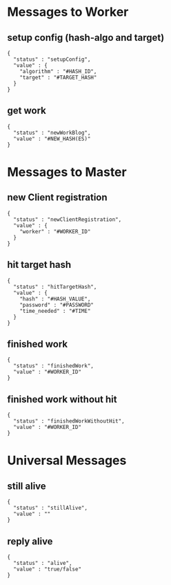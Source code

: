 # Messages to Worker

## setup config (hash-algo and target)
```
{
  "status" : "setupConfig",
  "value" : {
    "algorithm" : "#HASH_ID",
    "target" : "#TARGET_HASH"
  }
}
```

## get work
```
{
  "status" : "newWorkBlog",
  "value" : "#NEW_HASH(ES)"
}
```

# Messages to Master  

## new Client registration
```
{
  "status" : "newClientRegistration",
  "value" : {
    "worker" : "#WORKER_ID"
  }
}
```

## hit target hash
```
{
  "status" : "hitTargetHash",
  "value" : {
    "hash" : "#HASH_VALUE",
    "password" : "#PASSWORD"
    "time_needed" : "#TIME"
  }
}
```

## finished work
```
{
  "status" : "finishedWork",
  "value" : "#WORKER_ID"
}
```

## finished work without hit
```
{
  "status" : "finishedWorkWithoutHit",
  "value" : "#WORKER_ID"
}
```


# Universal Messages

## still alive
```
{
  "status" : "stillAlive",
  "value" : ""
}
```

## reply alive
```
{
  "status" : "alive",
  "value" : "true/false"
}
```
